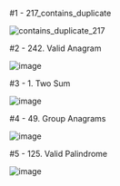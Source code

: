 #1 - 217_contains_duplicate

![contains_duplicate_217](https://github.com/Abijit-001/learning_dart/assets/138426528/c2fed865-d9eb-4552-b04e-be476b0f1132)

#2 - 242. Valid Anagram

![image](https://github.com/Abijit-001/learning_dart/assets/138426528/0c67861b-7557-49e5-b620-4a57fc467e1b)

#3 - 1. Two Sum

![image](https://github.com/Abijit-001/learning_dart/assets/138426528/640ffd14-59fa-4cdd-a975-68cf1670b074)

#4 - 49. Group Anagrams

![image](https://github.com/Abijit-001/learning_dart/assets/138426528/1e228048-4195-4617-9436-a7269a121862)

#5 - 125. Valid Palindrome

![image](https://github.com/Abijit-001/learning_dart/assets/138426528/305c4438-6d1e-40d1-9602-aecb92f417de)



